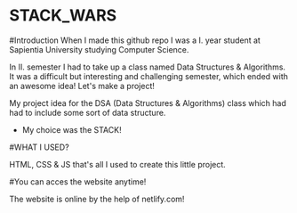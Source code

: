 # STACK_WARS

#Introduction
When I made this github repo I was a I. year student at Sapientia University studying Computer Science.

In II. semester I had to take up a class named Data Structures & Algorithms. It was a difficult but interesting and challenging semester, 
which ended with an awesome idea! Let's make a project!

My project idea for the DSA (Data Structures & Algorithms) class which had had to include some sort of data structure. 

- My choice was the STACK!

#WHAT I USED?

HTML, CSS & JS that's all I used to create this little project.

#You can acces the website anytime!

The website is online by the help of netlify.com! 

 
